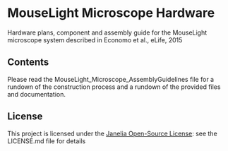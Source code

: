 # MouseLight Microscope Hardware

Hardware plans, component and assembly guide for the MouseLight microscope system described in Economo et al., eLife, 2015

## Contents
Please read the MouseLight_Microscope_AssemblyGuidelines file for a rundown of the construction process and a rundown of the provided files and documentation.


## License
This project is licensed under the [Janelia Open-Source License](https://www.janelia.org/open-science/philosophy): see the LICENSE.md file for details

